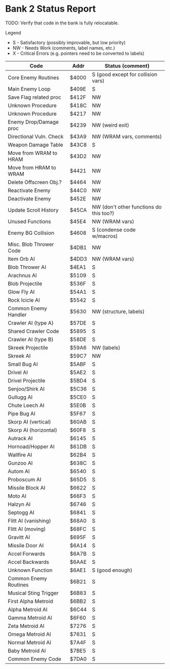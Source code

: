 # Bank 2 Status Report

TODO: Verify that code in the bank is fully relocatable.

Legend
- S - Satisfactory (possibly improvable, but low priority)
- NW - Needs Work (comments, label names, etc.)
- X - Critical Errors (e.g. pointers need to be converted to labels)

| Code                    | Addr  | Status (comment)               |
|-------------------------|-------|--------------------------------|
| Core Enemy Routines     | $4000 | S (good except for collision vars) |
| Main Enemy Loop         | $409E | S                              |
| Save Flag related proc  | $412F | NW                             |
| Unknown Procedure       | $418C | NW                             |
| Unknown Procedure       | $4217 | NW                             |
| Enemy Drop/Damage proc  | $4239 | NW (weird exit)                |
| Directional Vuln. Check | $43A9 | NW (WRAM vars, comments)       |
| Weapon Damage Table     | $43C8 | S                              |
| Move from WRAM to HRAM  | $43D2 | NW                             |
| Move from HRAM to WRAM  | $4421 | NW                             |
| Delete Offscreen Obj.?  | $4464 | NW                             |
| Reactivate Enemy        | $44C0 | NW                             |
| Deactivate Enemy        | $452E | NW                             |
| Update Scroll History   | $45CA | NW (don't other functions do this too?) |
| Unused Functions        | $45E4 | NW (WRAM vars)                 |
| Enemy BG Collision      | $4608 | S (condense code w/macros)     |
| Misc. Blob Thrower Code | $4DB1 | NW                             |
| Item Orb AI             | $4DD3 | NW (WRAM vars)                 |
| Blob Thrower AI         | $4EA1 | S                              |
| Arachnus AI             | $5109 | S                              |
| Blob Projectile         | $536F | S                              |
| Glow Fly AI             | $54A1 | S                              |
| Rock Icicle AI          | $5542 | S                              |
| Common Enemy Handler    | $5630 | NW (structure, labels)         |
| Crawler AI (type A)     | $57DE | S                              |
| Shared Crawler Code     | $5895 | S                              |
| Crawler AI (type B)     | $58DE | S                              |
| Skreek Projectile       | $59A6 | NW (labels)                    |
| Skreek AI               | $59C7 | NW                             |
| Small Bug AI            | $5ABF | S                              |
| Drivel AI               | $5AE2 | S                              |
| Drivel Projectile       | $5BD4 | S                              |
| Senjoo/Shirk AI         | $5C36 | S                              |
| Gullugg AI              | $5CE0 | S                              |
| Chute Leech AI          | $5E0B | S                              |
| Pipe Bug AI             | $5F67 | S                              |
| Skorp AI (vertical)     | $60AB | S                              |
| Skorp AI (horizontal)   | $60F8 | S                              |
| Autrack AI              | $6145 | S                              |
| Hornoad/Hopper AI       | $61DB | S                              |
| Wallfire AI             | $62B4 | S                              |
| Gunzoo AI               | $638C | S                              |
| Autom AI                | $6540 | S                              |
| Proboscum AI            | $65D5 | S                              |
| Missile Block AI        | $6622 | S                              |
| Moto AI                 | $66F3 | S                              |
| Halzyn AI               | $6746 | S                              |
| Septogg AI              | $6841 | S                              |
| Flitt AI (vanishing)    | $68A0 | S                              |
| Flitt AI (moving)       | $68FC | S                              |
| Gravitt AI              | $695F | S                              |
| Missile Door AI         | $6A14 | S                              |
| Accel Forwards          | $6A7B | S                              |
| Accel Backwards         | $6AAE | S                              |
| Unknown Function        | $6AE1 | S (good enough)                |
| Common Enemy Routines   | $6B21 | S                              |
| Musical Sting Trigger   | $6B83 | S                              |
| First Alpha Metroid     | $6BB2 | S                              |
| Alpha Metroid AI        | $6C44 | S                              |
| Gamma Metroid AI        | $6F60 | S                              |
| Zeta Metroid AI         | $7276 | S                              |
| Omega Metroid AI        | $7631 | S                              |
| Normal Metroid AI       | $7A4F | S                              |
| Baby Metroid AI         | $7BE5 | S                              |
| Common Enemy Code       | $7DA0 | S                              |
